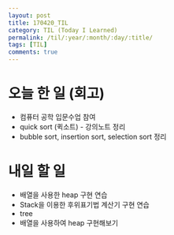 ```yaml
---
layout: post
title: 170420_TIL
category: TIL (Today I Learned)
permalink: /til/:year/:month/:day/:title/
tags: [TIL]
comments: true
---
```



# 오늘 한 일 (회고)
- 컴퓨터 공학 입문수업 참여
- quick sort (퀵소트) - 강의노트 정리
- bubble sort, insertion sort, selection sort 정리


# 내일 할 일
- 배열을 사용한 heap 구현 연습
- Stack을 이용한 후위표기법 계산기 구현 연습
- tree
- 배열을 사용하여 heap 구현해보기
